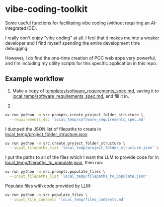# vibe-coding-toolkit
Some useful functions for facilitating vibe coding (without requiring an AI-integrated IDE).

I really don't enjoy "vibe coding" at all. I feel that it makes me into a weaker developer and I find myself spending the entire development time debugging.

However, I do find the one-time creation of POC web apps very powerful, and I'm including my utility scripts for this specific application in this repo.

## Example workflow

1. Make a copy of [templates/software_requirements_spec.md](./templates/software_requirements_spec.md), saving it to [local_temp/software_requirements_spec.md](./local_temp/software_requirements_spec.md), and fill it in.

2. 

```bash
uv run python -m src.prompts.create_project_folder_structure \
  --requirements_doc 'local_temp/software_requirements_spec.md'
```

I dumped the JSON list of filepaths to create in [local_temp/project_folder_structure.json](./local_temp/project_folder_structure.json)


```bash
uv run python -m src.create_project_folder_structure \
  --input_filepaths_list 'local_temp/project_folder_structure.json' \
```

I put the paths to all of the files which I want the LLM to provide code for in [local_temp/filepaths_to_populate.json](./local_temp/filepaths_to_populate.json), then run:

```bash
uv run python -m src.prompts.populate_files \
  --input_filepaths_list 'local_temp/filepaths_to_populate.json'
```

Populate files with code provided by LLM:
```bash
uv run python -m src.populate_files \
  --input_file_contents 'local_temp/files_contents.md'
```
